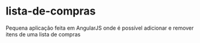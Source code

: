 # lista-de-compras

Pequena aplicação feita em AngularJS onde é possível adicionar e remover itens de uma lista de compras
